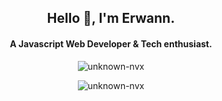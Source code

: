<h2 align="center">Hello 👋, I'm Erwann.</h2>
<h4 align="center">A Javascript Web Developer & Tech enthusiast.</h4>

<p align="center"><img align="center" src="https://github-readme-stats.vercel.app/api/top-langs?username=unknown-nvx&show_icons=true&locale=en&layout=compact" alt="unknown-nvx" /></p>
<p align="center"> <img src="https://komarev.com/ghpvc/?username=unknown-nvx&label=Profile%20views&color=0e75b6&style=flat" alt="unknown-nvx" /> </p>
